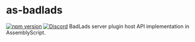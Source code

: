 # as-badlads
[![npm version](https://badge.fury.io/js/%40chemicalheads%2Fas-badlads.svg)](https://badge.fury.io/js/%40chemicalheads%2Fas-badlads)
[![Discord](https://img.shields.io/discord/597143319314694144.svg?label=&logo=discord&logoColor=ffffff&color=7389D8&labelColor=6A7EC2)](https://discord.gg/hqZVQmm)
BadLads server plugin host API implementation in AssemblyScript. 
